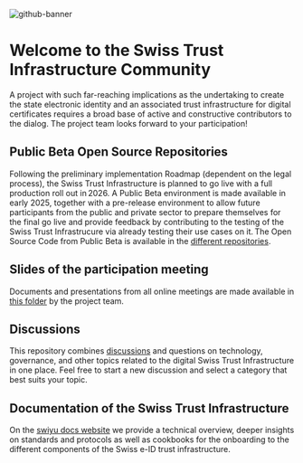 ![github-banner](https://github.com/swiyu-admin-ch/swiyu-admin-ch.github.io/blob/main/assets/images/github-banner.jpg)

# Welcome to the Swiss Trust Infrastructure Community

A project with such far-reaching implications as the undertaking to create the state electronic identity and an associated trust infrastructure for digital certificates requires a broad base of active and constructive contributors to the dialog. The project team looks forward to your participation!

## Public Beta Open Source Repositories

Following the preliminary implementation Roadmap (dependent on the legal process), the Swiss Trust Infrastructure is planned to go live with a full production roll out in 2026. A Public Beta environment is made available in early 2025, together with a pre-release environment to allow future participants from the public and private sector to prepare themselves for the final go live and provide feedback by contributing to the testing of the Swiss Trust Infrastrucure via already testing their use cases on it. The Open Source Code from Public Beta is available in the [different repositories](https://github.com/orgs/swiyu-admin-ch/repositories).

## Slides of the participation meeting

Documents and presentations from all online meetings are made available in [this folder](../tree/main/meetings) by the project team. 

## Discussions

This repository combines [discussions](https://github.com/swiyu-admin-ch/community/discussions) and questions on technology, governance, and other topics related to the digital Swiss Trust Infrastructure in one place. Feel free to start a new discussion and select a category that best suits your topic.

## Documentation of the Swiss Trust Infrastructure

On the [swiyu docs website](https://swiyu-admin-ch.github.io/) we provide a technical overview, deeper insights on standards and protocols as well as cookbooks for the onboarding to the different components of the Swiss e-ID trust infrastructure.





